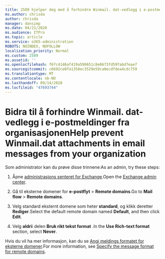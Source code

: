 ```yaml
---
title: 2589 hjelper deg med å forhindre Winmail. dat-vedlegg i e-postmeldinger fra organisasjonen
ms.author: chrisda
author: chrisda
manager: dansimp
ms.date: 04/21/2020
ms.audience: ITPro
ms.topic: article
ms.service: o365-administration
ROBOTS: NOINDEX, NOFOLLOW
localization_priority: Normal
ms.custom: 2589
ms.assetid: ''
ms.openlocfilehash: f67c4146af419a590651c8e0673fd59fabd7eae7
ms.sourcegitcommit: c6692ce0fa1358ec3529e59ca0ecdfdea4cdc759
ms.translationtype: MT
ms.contentlocale: nb-NO
ms.lasthandoff: 09/14/2020
ms.locfileid: "47693744"
---
```

# <a name="help-prevent-winmaildat-attachments-in-email-messages-from-your-organization"></a><span data-ttu-id="c6b89-102">Bidra til å forhindre Winmail. dat-vedlegg i e-postmeldinger fra organisasjonen</span><span class="sxs-lookup"><span data-stu-id="c6b89-102">Help prevent Winmail.dat attachments in email messages from your organization</span></span>

<span data-ttu-id="c6b89-103">Som administrator kan du prøve disse trinnene:</span><span class="sxs-lookup"><span data-stu-id="c6b89-103">As an admin, try these steps:</span></span>

1. <span data-ttu-id="c6b89-104">Åpne [administrasjons senteret for Exchange](https://outlook.office365.com/ecp/).</span><span class="sxs-lookup"><span data-stu-id="c6b89-104">Open the [Exchange admin center](https://outlook.office365.com/ecp/).</span></span>

2. <span data-ttu-id="c6b89-105">Gå til eksterne domener for **e-postflyt**  >  **Remote domains**.</span><span class="sxs-lookup"><span data-stu-id="c6b89-105">Go to **Mail flow** > **Remote domains**.</span></span>

3. <span data-ttu-id="c6b89-106">Velg standard eksternt domene som heter **standard**, og klikk deretter **Rediger**.</span><span class="sxs-lookup"><span data-stu-id="c6b89-106">Select the default remote domain named **Default**, and then click **Edit**.</span></span>

4. <span data-ttu-id="c6b89-107">Velg **aldri**i delen **Bruk rikt tekst format** .</span><span class="sxs-lookup"><span data-stu-id="c6b89-107">In the **Use Rich-text format** section, select **Never**.</span></span>

<span data-ttu-id="c6b89-108">Hvis du vil ha mer informasjon, kan du se [Angi meldings formatet for eksterne domener](https://docs.microsoft.com/Exchange/mail-flow-best-practices/remote-domains/remote-domains#specifying-message-format).</span><span class="sxs-lookup"><span data-stu-id="c6b89-108">For more information, see [Specify the message format for remote domains](https://docs.microsoft.com/Exchange/mail-flow-best-practices/remote-domains/remote-domains#specifying-message-format).</span></span>
